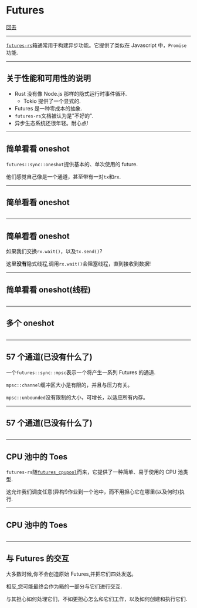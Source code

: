 # Futures

[回去](toc/default.html)

---

[`futures-rs`](https://github.com/alexcrichton/futures-rs)箱通常用于构建异步功能。它提供了类似在 Javascript 中，`Promise`功能.

---

## 关于性能和可用性的说明

- Rust 没有像 Node.js 那样的隐式运行时事件循环.
  - Tokio 提供了一个显式的.
- Futures 是一种零成本的抽象.
- `futures-rs`文档被认为是"不好的".
- 异步生态系统还很年轻。耐心点!

---

## 简单看看 oneshot

`futures::sync::oneshot`提供基本的、单次使用的 future.

他们感觉自己像是一个通道，甚至带有一对`tx`和`rx`.

---

## 简单看看 oneshot

<pre><code data-source="chapters/shared/code/futures/1.rs" data-trim="hljs rust" class="lang-rust"></code></pre>

---

## 简单看看 oneshot

如果我们交换`rx.wait()`，以及`tx.send()`?

这里**没有**隐式线程,调用`rx.wait()`会阻塞线程，直到接收到数据!

---

## 简单看看 oneshot(线程)

<pre><code data-source="chapters/shared/code/futures/2.rs" data-trim="hljs rust" class="lang-rust"></code></pre>

---

## 多个 oneshot

<pre><code data-source="chapters/shared/code/futures/3.rs" data-trim="hljs rust" class="lang-rust"></code></pre>

---

## 57 个通道(已没有什么了)

一个`futures::sync::mpsc`表示一个将产生一系列 Futures 的通道.

`mpsc::channel`缓冲区大小是有限的，并且与压力有关。

`mpsc::unbounded`没有限制的大小，可增长，以适应所有内存。

---

## 57 个通道(已没有什么了)

<pre><code data-source="chapters/shared/code/futures/4.rs" data-trim="hljs rust" class="lang-rust"></code></pre>

---

## CPU 池中的 Toes

`futures-rs`随[`futures_cpupool`](https://docs.rs/futures-cpupool/0.1.7/futures_cpupool/)而来，它提供了一种简单、易于使用的 CPU 池类型.

这允许我们调度任意(异构!)作业到一个池中，而不用担心它在哪里(以及何时)执行.

---

## CPU 池中的 Toes

<pre><code data-source="chapters/shared/code/futures/5.rs" data-trim="hljs rust" class="lang-rust"></code></pre>

---

## 与 Futures 的交互

大多数时候,你不会创造原始 Futures,并把它们四处发送。

相反,您可能最终会作为箱的一部分与它们进行交互.

与其担心如何处理它们，不如更担心怎么和它们工作，以及如何创建和执行它们.
